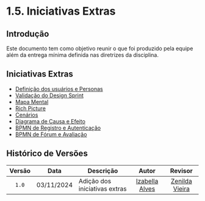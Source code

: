 # 1.5. Iniciativas Extras 

## Introdução
Este documento tem como objetivo reunir o que foi produzido pela equipe além da entrega mínima definida nas diretrizes da disciplina.

## Iniciativas Extras

- [Definição dos usuários e Personas](https://unbarqdsw2024-2.github.io/2024.2_G10_Recomendacao_Entrega_01/#/Base/1.1.DesignSprint?id=quem-s%c3%a3o-os-usu%c3%a1rios)
- [Validação do Design Sprint](https://unbarqdsw2024-2.github.io/2024.2_G10_Recomendacao_Entrega_01/#/Base/1.1.DesignSprint?id=etapa-5-validar)
- [Mapa Mental](https://unbarqdsw2024-2.github.io/2024.2_G10_Recomendacao_Entrega_01/#/Base/1.2.ArtefatoGeneralista?id=mapa-mental)
- [Rich Picture](https://unbarqdsw2024-2.github.io/2024.2_G10_Recomendacao_Entrega_01/#/Base/1.2.ArtefatoGeneralista?id=rich-picture)
- [Cenários](https://unbarqdsw2024-2.github.io/2024.2_G10_Recomendacao_Entrega_01/#/Base/1.2.ArtefatoGeneralista?id=cen%c3%a1rios)
- [Diagrama de Causa e Efeito](https://unbarqdsw2024-2.github.io/2024.2_G10_Recomendacao_Entrega_01/#/Base/1.2.ArtefatoGeneralista?id=diagrama-de-causa-e-efeito)
- [BPMN de Registro e Autenticação](https://unbarqdsw2024-2.github.io/2024.2_G10_Recomendacao_Entrega_01/#/Base/1.3.ModelagemBPMN?id=bpmn-registro-e-autentica%c3%a7%c3%a3o)
- [BPMN de Fórum e Avaliação](https://unbarqdsw2024-2.github.io/2024.2_G10_Recomendacao_Entrega_01/#/Base/1.3.ModelagemBPMN?id=bpmn-f%c3%b3rum-e-avalia%c3%a7%c3%a3o)

## Histórico de Versões

|Versão|Data|Descrição|Autor|Revisor|
|:----:|----|---------|:-----:|:-------:|
|`1.0`|03/11/2024|Adição dos iniciativas extras|[Izabella Alves](https://github.com/izabellaalves)|[Zenilda Vieira](https://github.com/ZenildaVieira)|
